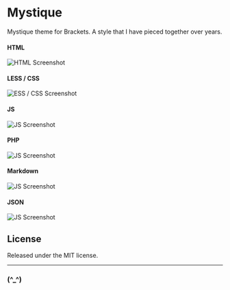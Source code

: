 # Mystique

Mystique theme for Brackets. A style that I have pieced together over years.

#### HTML

![HTML Screenshot](https://bytebucket.org/web2nr/brackets-mystique-theme/raw/e6758ea13ebbbf6ad63de4a0657440536468b8c5/screenshots/html.png)

#### LESS / CSS

![ESS / CSS Screenshot](https://bytebucket.org/web2nr/brackets-mystique-theme/raw/e6758ea13ebbbf6ad63de4a0657440536468b8c5/screenshots/less.png)

#### JS

![JS Screenshot](https://bytebucket.org/web2nr/brackets-mystique-theme/raw/e6758ea13ebbbf6ad63de4a0657440536468b8c5/screenshots/js.png)

#### PHP

![JS Screenshot](https://bytebucket.org/web2nr/brackets-mystique-theme/raw/e6758ea13ebbbf6ad63de4a0657440536468b8c5/screenshots/php.png)

#### Markdown

![JS Screenshot](https://bytebucket.org/web2nr/brackets-mystique-theme/raw/e6758ea13ebbbf6ad63de4a0657440536468b8c5/screenshots/md.png)

#### JSON

![JS Screenshot](https://bytebucket.org/web2nr/brackets-mystique-theme/raw/e6758ea13ebbbf6ad63de4a0657440536468b8c5/screenshots/json.png)

## License

Released under the MIT license.

------------------------------------------------------------

### (^_^)
